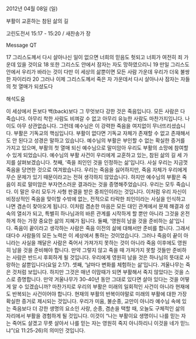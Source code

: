 2012년 04월 08일 (일)

부활이 교훈하는 참된 삶의 길



고린도전서 15:17 - 15:20 / 새찬송가  장


Message QT

17 그리스도께서 다시 살아나신 일이 없으면 너희의 믿음도 헛되고 너희가 여전히 죄 가운데 있을 것이요
18 또한 그리스도 안에서 잠자는 자도 망하였으리니
19 만일 그리스도 안에서 우리가 바라는 것이 다만 이 세상의 삶뿐이면 모든 사람 가운데 우리가 더욱 불쌍한 자이리라
20 그러나 이제 그리스도께서 죽은 자 가운데서 다시 살아나사 잠자는 자들의 첫 열매가 되셨도다

해석도움





이 세상에서 돈보다 백(back)보다 그 무엇보다 강한 것은 죽음입니다. 모든 사람은 다 죽습니다. 아무리 착한 사람도 비껴갈 수 없고 아무리 유능한 사람도 마찬가지입니다. 나이도 아무 상관없습니다. 그런데 예수님은 이 강력한 죽음을 여지없이 무너뜨리셨습니다. 부활은 기독교의 핵심입니다. 부활이 없다면 기독교 자체가 존재할 수 없고 존재해서도 안 된다고 성경은 말하고 있습니다. 예수님의 부활은 부인할 수 없는 확실한 증거를 가지고 있으며, 부활의 첫 열매 되신 예수님으로 말미암아 우리도 부활의 소망에 참여할 수 있게 되었습니다. 예수님의 부활 사건이 우리에게 교훈하고 있는, 참된 삶의 길 세 가지를 살펴보겠습니다.
첫째, ‘죽을 죄인인 것을 인정하는 삶’입니다. 사실 우리는 지금껏 죽음을 당연한 것으로 여겨왔습니다. 우리는 죽음을 싫어하지만, 죽음 자체가 우리에게 무슨 문제가 있기 때문이라고는 전혀 생각하지 않았습니다. 하지만 예수님의 부활은 죽음이 죄로 말미암은 부자연스러운 결과라는 것을 증명해주었습니다. 우리는 모두 죽습니다. 이 말은 우리 모두가 사형 판결을 받은 중죄인이라는 것입니다. 이처럼 우리 자신이 비정상적인 죽음을 맞이할 수밖에 없는, 전적으로 타락한 죄인이라는 사실을 인식하고 나면 겸손이 찾아오게 됩니다. 이처럼 겸손한 마음은 모든 대인 관계에서 문제 해결과 성숙의 열쇠가 되고, 특별히 하나님과의 바른 관계를 시작하게 할 뿐만 아니라 그것을 온전하게 하는 가장 중요한 삶의 지혜가 됩니다.
둘째, ‘영원히 남을 것을 준비하는 삶’입니다. 죽음이 끝이라고 생각하는 사람은 죽음 이전의 삶에 대해서만 준비를 합니다. 그래서 대다수 사람들의 모든 노력은 이 세상에서 통하는 것이었습니다. 그러나 죽음이 끝이 아니라는 사실을 깨달은 사람은 죽어서 가져가지 못하는 것이 아니라 죽음 이후에도 영원히 남을 것을 준비해야 합니다. 만약 그렇지 않고 죽을 때 가져가지 못할 것들만 준비하는 사람은 반드시 후회하게 될 것입니다. 우리에게 영원히 남을 것은 하나님의 뜻대로 사랑하는 삶뿐입니다(요일 2:17).
셋째, ‘날마다 변화를 체험하는 삶’입니다. 겨울나무는 죽은 것처럼 보입니다. 하지만 그것은 매년 이맘때가 되면 부활해서 죽지 않았다는 것을 스스로 증명합니다. 만약 겨울나무가 30-40년 동안 그대로 있다면 살아 있다는 것을 어떻게 알 수 있겠습니까? 마찬가지로 우리의 부활은 미래의 일회적인 사건이 아니라 현재에도 반복되는 사건이어야 합니다. 현재의 부활의 반복이야말로 미래의 부활에 대한 가장 확실한 증거로 제시되는 것입니다. 우리가 미움, 불순종, 교만이 아니라 예수님 속에 있는 죽음보다 더 강한 생명의 요소인 사랑, 순종, 겸손을 택할 때, 오늘도 구체적인 삶의 자리에서 부활을 경험하게 될 것입니다. 이것이 “나는 부활이요 생명이니 나를 믿는 자는 죽어도 살겠고 무릇 살아서 나를 믿는 자는 영원히 죽지 아니하리니 이것을 네가 믿느냐”(요 11:25-26)의 의미인 것입니다.